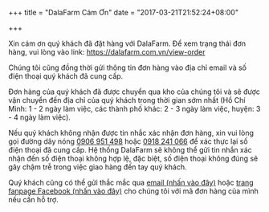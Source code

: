 +++
title = "DalaFarm Cám Ơn"
date = "2017-03-21T21:52:24+08:00"

+++

Xin cám ơn quý khách đã đặt hàng với DalaFarm. Để xem trạng thái đơn hàng, vui lòng vào link: https://dalafarm.com.vn/view-order

Chúng tôi cũng đồng thời gửi thông tin đơn hàng vào địa chỉ email và số điện thoại quý khách đã cung cấp.

Đơn hàng của quý khách đã được chuyển qua kho của chúng tôi và sẽ được vận chuyển đến địa chỉ của quý khách trong 
thời gian sớm nhất (Hồ Chí Minh: 1 - 2 ngày làm việc, các thành phố khác: 2 - 3 ngày làm việc, huyện: 3 - 4 ngày làm việc). 

Nếu quý khách không nhận được tin nhắc xác nhận đơn hàng, xin vui lòng gọi đường dây nóng [0906 951 498](tel:0906951498) hoặc [0918 241 066](tel:0918241066) để xác thực lại số điện thoại đã cung cấp.
Hệ thống DalaFarm sẽ không thể gửi tin nhắn xác nhận đến số điện thoại không hợp lệ, đặc biệt, số điện thoại không đúng sẽ gây chậm trễ trong việc giao hàng đến tay quý khách.

Quý khách cũng có thể gửi thắc mắc qua [email (nhấn vào đây)](mailto:info@dalafarm.com.vn) hoặc [trang fanpage Facebook (nhấn vào đây)](https://fb.me/dalafarm.com.vn) cho chúng tôi với mã đơn hàng của mình nếu cần hỗ trợ.

